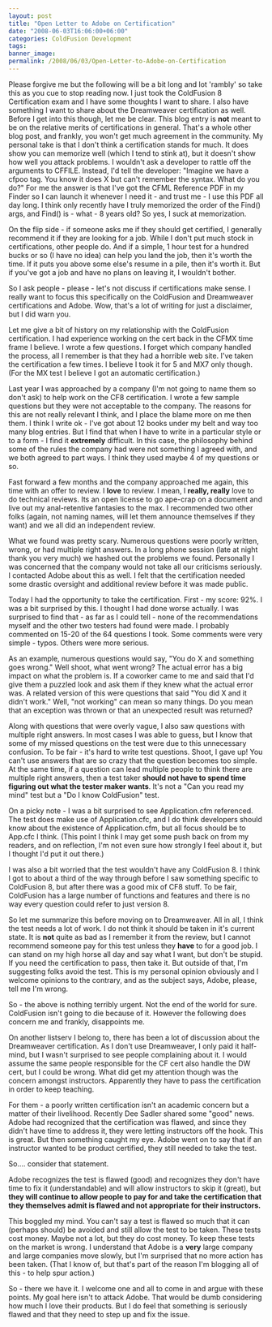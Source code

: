 ```yaml
---
layout: post
title: "Open Letter to Adobe on Certification"
date: "2008-06-03T16:06:00+06:00"
categories: ColdFusion Development 
tags: 
banner_image: 
permalink: /2008/06/03/Open-Letter-to-Adobe-on-Certification
---
```


Please forgive me but the following will be a bit long and lot 'rambly' so take this as you cue to stop reading now. I just took the ColdFusion 8 Certification exam and I have some thoughts I want to share. I also have something I want to share about the Dreamweaver certification as well. Before I get into this though, let me be clear. This blog entry is <b>not</b> meant to be on the relative merits of certifications in general. That's a whole other blog post, and frankly, you won't get much agreement in the community. My personal take is that I don't think a certification stands for much. It does show you can memorize well (which I tend to stink at), but it doesn't show how well you attack problems. I wouldn't ask a developer to rattle off the arguments to CFFILE. Instead, I'd tell the developer: "Imagine we have a cfpoo tag. You know it does X but can't remember the syntax. What do you do?" For me the answer is that I've got the CFML Reference PDF in my Finder so I can launch it whenever I need it - and trust me - I use this PDF all day long. I think only recently have I truly memorized the order of the Find() args, and Find() is - what - 8 years old? So yes, I suck at memorization.
<!--more-->
On the flip side - if someone asks me if they should get certified, I generally recommend it if they are looking for a job. While I don't put much stock in certifications, other people do. And if a simple, 1 hour test for a hundred bucks or so (I have no idea) can help you land the job, then it's worth the time. If it puts you above some else's resume in a pile, then it's worth it. But if you've got a job and have no plans on leaving it, I wouldn't bother. 

So I ask people - please - let's not discuss if certifications make sense. I really want to focus this specifically on the ColdFusion and Dreamweaver certifications and Adobe. Wow, that's a lot of writing for just a disclaimer, but I did warn you.

Let me give a bit of history on my relationship with the ColdFusion certification. I had experience working on the cert back in the CFMX time frame I believe. I wrote a few questions. I forget which company handled the process, all I remember is that they had a horrible web site. I've taken the certification a few times. I believe I took it for 5 and MX7 only though. (For the MX test I believe I got an automatic certification.)

Last year I was approached by a company (I'm not going to name them so don't ask) to help work on the CF8 certification. I wrote a few sample questions but they were not acceptable to the company. The reasons for this are not really relevant I think, and I place the blame more on me then them. I think I write ok - I've got about 12 books under my belt and way too many blog entries. But I find that when I have to write in a particular style or to a form - I find it <b>extremely</b> difficult. In this case, the philosophy behind some of the rules the company had were not something I agreed with, and we both agreed to part ways. I think they used maybe 4 of my questions or so.

Fast forward a few months and the company approached me again, this time with an offer to review. I <b>love</b> to review. I mean, I <b>really, really</b> love to do technical reviews. Its an open license to go ape-crap on a document and live out my anal-retentive fantasies to the max. I recommended two other folks (again, not naming names, will let them announce themselves if they want) and we all did an independent review.  

What we found was pretty scary. Numerous questions were poorly written, wrong, or had multiple right answers. In a long phone session (late at night thank you very much) we hashed out the problems we found. Personally I was concerned that the company would not take all our criticisms seriously. I contacted Adobe about this as well. I felt that the certification needed some drastic oversight and additional review before it was made public.

Today I had the opportunity to take the certification. First - my score: 92%. I was a bit surprised by this. I thought I had done worse actually. I was surprised to find that - as far as I could tell - none of the recommendations myself and the other two testers had found were made. I probably commented on 15-20 of the 64 questions I took. Some comments were very simple - typos. Others were more serious.

As an example, numerous questions would say, "You do X and something goes wrong." Well shoot, what went wrong? The actual error has a big impact on what the problem is. If a coworker came to me and said that I'd give them a puzzled look and ask them if they knew what the actual error was. A related version of this were questions that said "You did X and it didn't work." Well, "not working" can mean so many things. Do you mean that an exception was thrown or that an unexpected result was returned?

Along with questions that were overly vague, I also saw questions with multiple right answers. In most cases I was able to guess, but I know that some of my missed questions on the test were due to this unnecessary confusion. To be fair - it's hard to write test questions. Shoot, I gave up! You can't use answers that are so crazy that the question becomes too simple. At the same time, if a question can lead multiple people to think there are multiple right answers, then a test taker <b>should not have to spend time figuring out what the tester maker wants</b>. It's not a "Can you read my mind" test but a "Do I know ColdFusion" test.

On a picky note - I was a bit surprised to see Application.cfm referenced. The test does make use of Application.cfc, and I do think developers should know about the existence of Application.cfm, but all focus should be to App.cfc I think. (This point I think I may get some push back on from my readers, and on reflection, I'm not even sure how strongly I feel about it, but I thought I'd put it out there.)

I was also a bit worried that the test wouldn't have any ColdFusion 8. I think I got to about a third of the way through before I saw something specific to ColdFusion 8, but after there was a good mix of CF8 stuff. To be fair, ColdFusion has a large number of functions and features and there is no way every question could refer to just version 8.

So let me summarize this before moving on to Dreamweaver. All in all, I think the test needs a lot of work. I do not think it should be taken in it's current state. It is <b>not</b> quite as bad as I remember it from the review, but I cannot recommend someone pay for this test unless they <b>have</b> to for a good job. I can stand on my high horse all day and say what I want, but don't be stupid. If you need the certification to pass, then take it. But outside of that, I'm suggesting folks avoid the test. This is my personal opinion obviously and I welcome opinions to the contrary, and as the subject says, Adobe, please, tell me I'm wrong.

So - the above is nothing terribly urgent. Not the end of the world for sure. ColdFusion isn't going to die because of it. However the following does concern me and frankly, disappoints me. 

On another listserv I belong to, there has been a lot of discussion about the Dreamweaver certification. As I don't use Dreamweaver, I only paid it half-mind, but I wasn't surprised to see people complaining about it. I would assume the same people responsible for the CF cert also handle the DW cert, but I could be wrong. What did get my attention though was the concern amongst instructors. Apparently they have to pass the certification in order to keep teaching. 

For them - a poorly written certification isn't an academic concern but a matter of their livelihood. Recently Dee Sadler shared some "good" news. Adobe had recognized that the certification was flawed, and since they didn't have time to address it, they were letting instructors off the hook. This is great. But then something caught my eye. Adobe went on to say that if an instructor wanted to be product certified, they still needed to take the test.

So.... consider that statement. 

Adobe recognizes the test is flawed (good) and recognizes they don't have time to fix it (understandable) and will allow instructors to skip it (great), but <b>they will continue to allow people to pay for and take the certification that they themselves admit is flawed and not appropriate for their instructors.</b> 

This boggled my mind. You can't say a test is flawed so much that it can (perhaps should) be avoided and still allow the test to be taken. These tests cost money. Maybe not a lot, but they do cost money. To keep these tests on the market is wrong. I understand that Adobe is a <b>very</b> large company and large companies move slowly, but I'm surprised that no more action has been taken. (That I know of, but that's part of the reason I'm blogging all of this - to help spur action.) 

So - there we have it. I welcome one and all to come in and argue with these points. My goal here isn't to attack Adobe. That would be dumb considering how much I love their products. But I do feel that something is seriously flawed and that they need to step up and fix the issue.